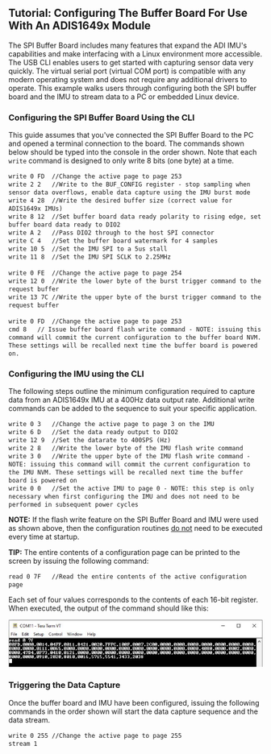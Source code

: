 ## Tutorial: Configuring The Buffer Board For Use With An ADIS1649x Module

The SPI Buffer Board includes many features that expand the ADI IMU's capabilities and make interfacing with a Linux environment more accessible. The USB CLI enables users to get started with capturing sensor data very quickly. The virtual serial port (virtual COM port) is compatible with any modern operating system and does not require any additional drivers to operate. This example walks users through configuring both the SPI buffer board and the IMU to stream data to a PC or embedded Linux device. 

### Configuring the SPI Buffer Board Using the CLI

This guide assumes that you've connected the SPI Buffer Board to the PC and opened a terminal connection to the board. The commands shown below should be typed into the console in the order shown. Note that each `write` command is designed to only write 8 bits (one byte) at a time. 

```
write 0 FD	//Change the active page to page 253
write 2 2	//Write to the BUF_CONFIG register - stop sampling when sensor data overflows, enable data capture using the IMU burst mode
write 4 28	//Write the desired buffer size (correct value for ADIS1649x IMUs)
write 8 12	//Set buffer board data ready polarity to rising edge, set buffer board data ready to DIO2
write A 2	//Pass DIO2 through to the host SPI connector
write C 4	//Set the buffer board watermark for 4 samples
write 10 5	//Set the IMU SPI to a 5us stall
write 11 8	//Set the IMU SPI SCLK to 2.25MHz

write 0 FE	//Change the active page to page 254
write 12 0	//Write the lower byte of the burst trigger command to the request buffer
write 13 7C	//Write the upper byte of the burst trigger command to the request buffer

write 0 FD	//Change the active page to page 253
cmd 8	// Issue buffer board flash write command - NOTE: issuing this command will commit the current configuration to the buffer board NVM. These settings will be recalled next time the buffer board is powered on.
```

### Configuring the IMU  using the CLI

The following steps outline the minimum configuration required to capture data from an ADIS1649x IMU at a 400Hz data output rate. Additional write commands can be added to the sequence to suit your specific application.

```
write 0 3	//Change the active page to page 3 on the IMU
write 6 D	//Set the data ready output to DIO2
write 12 9	//Set the datarate to 400SPS (Hz)
write 2 8	//Write the lower byte of the IMU flash write command
write 3 0	//Write the upper byte of the IMU flash write command - NOTE: issuing this command will commit the current configuration to the IMU NVM. These settings will be recalled next time the buffer board is powered on
write 0 0	//Set the active IMU to page 0 - NOTE: this step is only necessary when first configuring the IMU and does not need to be performed in subsequent power cycles
```

**NOTE:** If the flash write feature on the SPI Buffer Board and IMU were used as shown above, then the configuration routines <u>do not</u> need to be executed every time at startup. 

**TIP:** The entire contents of a configuration page can be printed to the screen by issuing the following command: 

```
read 0 7F	//Read the entire contents of the active configuration page
```

Each set of four values corresponds to the contents of each 16-bit register. When executed, the output of the command should like this:

![CLI Page Read](img/cli_page_read.JPG)

### Triggering the Data Capture

Once the buffer board and IMU have been configured, issuing the following commands in the order shown will start the data capture sequence and the data stream.

```
write 0 255	//Change the active page to page 255
stream 1
```

